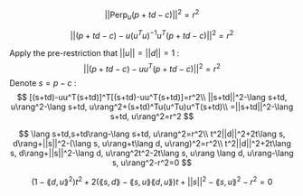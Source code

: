 $$
||\text{Perp}_{u}(p+td-c)||^2=r^2
$$

$$
||(p+td-c)-u(u^Tu)^{-1}u^T(p+td-c)||^2=r^2
$$

Apply the pre-restriction that $||u||=||d||=1$ :
$$
||(p+td-c)-uu^T(p+td-c)||^2=r^2
$$
Denote $s=p-c$ :
$$
[(s+td)-uu^T(s+td)]^T[(s+td)-uu^T(s+td)]=r^2\\
||s+td||^2-\lang s+td, u\rang^2-\lang s+td, u\rang^2+(s+td)^Tu(u^Tu)u^T(s+td)\\
=||s+td||^2-\lang s+td, u\rang^2=r^2
$$

$$
\lang s+td,s+td\rang-\lang s+td, u\rang^2=r^2\\
t^2||d||^2+2t\lang s, d\rang+||s||^2-(\lang s, u\rang+t\lang d, u\rang)^2=r^2\\
t^2||d||^2+2t\lang s, d\rang+||s||^2-\lang d, u\rang^2t^2-2t\lang s, u\rang \lang d, u\rang-\lang s, u\rang^2-r^2=0
$$

$$
(1-\lang d,u\rang^2)t^2+2(\lang s, d\rang - \lang s, u\rang \lang d, u\rang)t+||s||^2-\lang s, u\rang ^2-r^2=0
$$

